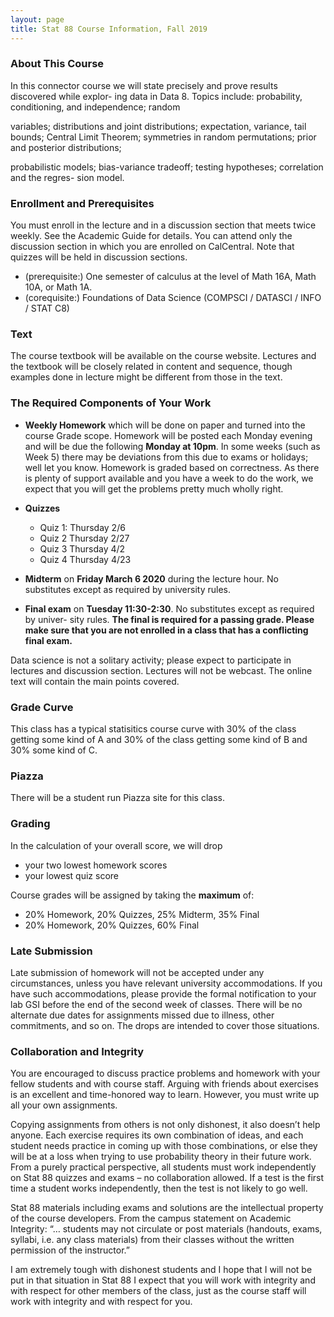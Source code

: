 ```yaml
---
layout: page
title: Stat 88 Course Information, Fall 2019
---
```


<!-- #### A. Adhikari #### -->
### About This Course ###

In this connector course we will state precisely and prove results discovered while explor-
ing data in Data 8. Topics include: probability, conditioning, and independence; random

variables; distributions and joint distributions; expectation, variance, tail bounds; Central
Limit Theorem; symmetries in random permutations; prior and posterior distributions;

probabilistic models; bias-variance tradeoff; testing hypotheses; correlation and the regres-
sion model.

### Enrollment and Prerequisites ###
You must enroll in the lecture and in a discussion section that meets twice weekly.
See the Academic Guide for details. You can attend only the discussion section in
which you are enrolled on CalCentral. Note that quizzes will be held in discussion
sections.
- (prerequisite:) One semester of calculus at the level of Math 16A, Math 10A, or Math
1A.
- (corequisite:) Foundations of Data Science (COMPSCI / DATASCI / INFO / STAT
C8)

### Text ###
The course textbook will be available on the course website. Lectures and
the textbook will be closely related in content and sequence, though examples done in
lecture might be different from those in the text.

### The Required Components of Your Work ###

- **Weekly Homework**  which will be done on paper and turned into the course Grade
scope. Homework will be posted each Monday evening and will be due the following
**Monday at 10pm**. In some weeks (such as Week 5) there may be deviations from
this due to exams or holidays; well let you know. Homework is graded based on
correctness. As there is plenty of support available and you have a week to do the
work, we expect that you will get the problems pretty much wholly right.

-  **Quizzes**
	- Quiz 1: Thursday 2/6
	- Quiz 2 Thursday 2/27
	- Quiz 3 Thursday 4/2
	- Quiz 4 Thursday 4/23
- **Midterm** on **Friday March 6 2020** during the lecture hour. No substitutes except
as required by university rules.

- **Final exam** on **Tuesday 11:30-2:30**. No substitutes except as required by univer-
sity rules. **The final is required for a passing grade. Please make sure that
you are not enrolled in a class that has a conflicting final exam.**

Data science is not a solitary activity; please expect to participate in lectures and discussion
section. Lectures will not be webcast. The online text will contain the main points covered.
<!-- 
### The Required Components of Your Work ###

- **Weekly Homework** which will be done on paper and turned in to the course Gradescope. Homework will be posted each Monday evening and will be due the following **Monday at noon**. In some weeks (such as Week 1) there may be deviations from this due to exams or holidays; we’ll let you know. Homework is graded based on correctness. As there is plenty of support available and you have a week to do the work, we expect that you will get the problems pretty much wholly right.
- **Quizzes** four times during the term, in the discussion section in which you are enrolled. Dates:
	- Quiz 1: Thursday 9/12
	- Quiz 2: Thursday 9/26
	- Quiz 3: Thursday 10/31
    - Quiz 4: Thursday 11/21
- **Midterm** on **Friday October 11, 2019** during the lecture hour. No substitutes except as required by university rules.
- **Final exam** on **Tuesday December 17, 2019, from 7pm-10pm** (exam group 8). Room to be announced. No substitutes except as required by university rules. **The final is required for a passing grade. Please make sure that you are not enrolled in a class that has a conflicting final exam.**

Data science is not a solitary activity; please expect to participate in lectures and discussion section. Lectures will not be webcast. The online text will contain the main points covered. 
 -->


### Grade Curve ###
This class has a typical statisitics course curve with 30% of the class getting some kind of
A and 30% of the class getting some kind of B and 30% some kind of C.


### Piazza ###
There will be a student run Piazza site for this class.


### Grading ###
In the calculation of your overall score, we will drop

- your two lowest homework scores
- your lowest quiz score 

Course grades will be assigned by taking the **maximum** of:

- 20% Homework, 20% Quizzes, 25% Midterm, 35% Final
- 20% Homework, 20% Quizzes, 60% Final

### Late Submission ###
Late submission of homework will not be accepted under any circumstances, unless you have relevant university accommodations. If you have such accommodations, please provide the formal notification to your lab GSI before the end of the second week of classes. There will be no alternate due dates for assignments missed due to illness, other commitments, and so on. The drops are intended to cover those situations.

### Collaboration and Integrity ###
You are encouraged to discuss practice problems and homework with your fellow students and with course staff. Arguing with friends about exercises is an excellent and time-honored way to learn. However, you must write up all your own assignments.

Copying assignments from others is not only dishonest, it also doesn’t help anyone. Each exercise requires its own combination of ideas, and each student needs practice in coming up with those combinations, or else they will be at a loss when trying to use probability theory in their future work. From a purely practical perspective, all students must work independently on Stat 88 quizzes and exams – no collaboration allowed. If a test is the first time a student works independently, then the test is not likely to go well.

Stat 88 materials including exams and solutions are the intellectual property of the course developers. From the campus statement on Academic Integrity: “… students may not circulate or post materials (handouts, exams, syllabi, i.e. any class materials) from their classes without the written permission of the instructor.”

I am extremely tough with dishonest students and I hope that I will not be put in that situation in Stat 88 I expect that you will work with integrity and with respect for other members of the class, just as the course staff will work with integrity and with respect for you.


